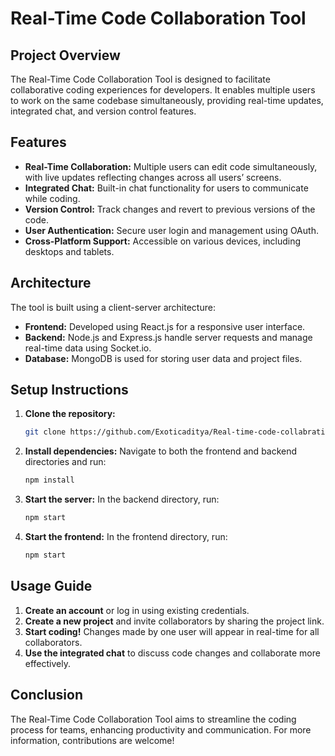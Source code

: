# Real-Time Code Collaboration Tool

## Project Overview
The Real-Time Code Collaboration Tool is designed to facilitate collaborative coding experiences for developers. It enables multiple users to work on the same codebase simultaneously, providing real-time updates, integrated chat, and version control features.

## Features
- **Real-Time Collaboration:** Multiple users can edit code simultaneously, with live updates reflecting changes across all users’ screens.
- **Integrated Chat:** Built-in chat functionality for users to communicate while coding.
- **Version Control:** Track changes and revert to previous versions of the code.
- **User Authentication:** Secure user login and management using OAuth.
- **Cross-Platform Support:** Accessible on various devices, including desktops and tablets.

## Architecture
The tool is built using a client-server architecture:
- **Frontend:** Developed using React.js for a responsive user interface.
- **Backend:** Node.js and Express.js handle server requests and manage real-time data using Socket.io.
- **Database:** MongoDB is used for storing user data and project files.

## Setup Instructions
1. **Clone the repository:**
   ```bash
   git clone https://github.com/Exoticaditya/Real-time-code-collabration-project.git
   ```
2. **Install dependencies:**
   Navigate to both the frontend and backend directories and run:
   ```bash
   npm install
   ```
3. **Start the server:**
   In the backend directory, run:
   ```bash
   npm start
   ```
4. **Start the frontend:**
   In the frontend directory, run:
   ```bash
   npm start
   ```

## Usage Guide
1. **Create an account** or log in using existing credentials.
2. **Create a new project** and invite collaborators by sharing the project link.
3. **Start coding!** Changes made by one user will appear in real-time for all collaborators.
4. **Use the integrated chat** to discuss code changes and collaborate more effectively.

## Conclusion
The Real-Time Code Collaboration Tool aims to streamline the coding process for teams, enhancing productivity and communication. For more information, contributions are welcome!